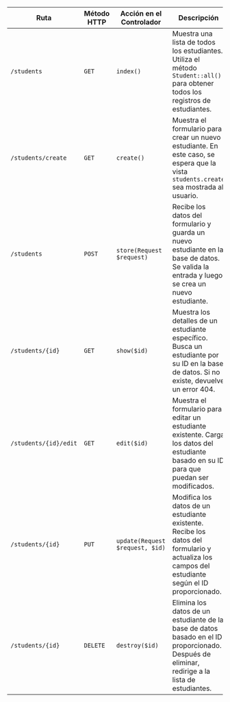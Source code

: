 | Ruta                             | Método HTTP | Acción en el Controlador         | Descripción                                                                                                                                       |
|----------------------------------|-------------|----------------------------------|---------------------------------------------------------------------------------------------------------------------------------------------------|
| `/students`                      | `GET`       | `index()`                        | Muestra una lista de todos los estudiantes. Utiliza el método `Student::all()` para obtener todos los registros de estudiantes.                   |
| `/students/create`               | `GET`       | `create()`                       | Muestra el formulario para crear un nuevo estudiante. En este caso, se espera que la vista `students.create` sea mostrada al usuario.             |
| `/students`                      | `POST`      | `store(Request $request)`        | Recibe los datos del formulario y guarda un nuevo estudiante en la base de datos. Se valida la entrada y luego se crea un nuevo estudiante.         |
| `/students/{id}`                 | `GET`       | `show($id)`                      | Muestra los detalles de un estudiante específico. Busca un estudiante por su ID en la base de datos. Si no existe, devuelve un error 404.           |
| `/students/{id}/edit`            | `GET`       | `edit($id)`                      | Muestra el formulario para editar un estudiante existente. Carga los datos del estudiante basado en su ID para que puedan ser modificados.         |
| `/students/{id}`                 | `PUT`       | `update(Request $request, $id)`  | Modifica los datos de un estudiante existente. Recibe los datos del formulario y actualiza los campos del estudiante según el ID proporcionado.                |
| `/students/{id}`                 | `DELETE`    | `destroy($id)` | Elimina los datos de un estudiante de la base de datos basado en el ID proporcionado. Después de eliminar, redirige a la lista de estudiantes.           